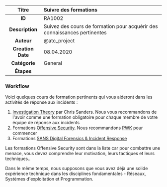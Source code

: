 | Titre                       | Suivre des formations         |
|:---------------------------:|:--------------------|
| **ID**                      | RA1002            |
| **Description**             | Suivez des cours de formation pour acquérir des connaissances pertinentes   |
| **Auteur**                  | @atc_project        |
| **Creation Date**           | 08.04.2020 |
| **Catégorie**                | General      |
| **Étapes**                   || 

### Workflow

Voici quelques cours de formation pertinents qui vous aideront dans les activités de réponse aux incidents :  

1. [Investigation Theory](https://chrissanders.org/training/investigationtheory/) par Chris Sanders. Nous vous recommandons de l'avoir comme une formation obligatoire pour chaque membre de votre équipe de réponse aux incidents  
2. Formations [Offensive Security](https://www.offensive-security.com/courses-and-certifications/). Nous recommandons [PWK](https://www.offensive-security.com/pwk-oscp/) pour commencer  
3. Formations [SANS Digital Forensics & Incident Response](https://digital-forensics.sans.org/training/courses)   

Les formations Offensive Security sont dans la liste car pour combattre une menace, vous devez comprendre leur motivation, leurs tactiques et leurs techniques.. 

Dans le même temps, nous supposons que vous avez déjà une solide expérience technique dans les disciplines fondamentales - Réseaux, Systèmes d'exploitation et Programmation.  
